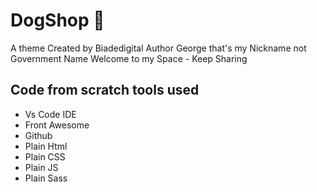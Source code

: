 # DogShop :dog:
A theme Created by Biadedigital 
Author George that's my Nickname not Government Name 
Welcome to my Space - Keep Sharing
## Code from scratch tools used
- Vs Code IDE
- Front Awesome
- Github
- Plain Html
- Plain CSS
- Plain JS
- Plain Sass

